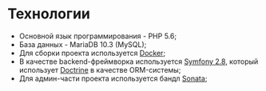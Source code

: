# Технологии

- Основной язык программирования - PHP 5.6;
- База данных - MariaDB 10.3 (MySQL);
- Для сборки проекта используется [Docker][docker-ref];
- В качестве backend-фреймворка используется [Symfony 2.8][symfony-ref], который использует [Doctrine][doctrine-ref] в качестве ORM-системы;
- Для админ-части проекта используется бандл [Sonata][sonata-ref];

[docker-ref]: https://www.docker.com/
[symfony-ref]: https://symfony.com/
[doctrine-ref]: https://www.doctrine-project.org/
[sonata-ref]: https://sonata-project.org/
